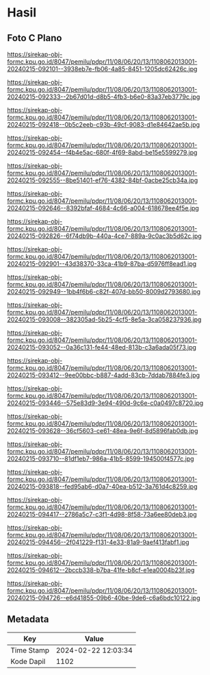 # Hasil

## Foto C Plano

https://sirekap-obj-formc.kpu.go.id/8047/pemilu/pdpr/11/08/06/20/13/1108062013001-20240215-092101--3938eb7e-fb06-4a85-8451-1205dc62426c.jpg

https://sirekap-obj-formc.kpu.go.id/8047/pemilu/pdpr/11/08/06/20/13/1108062013001-20240215-092333--2b67d01d-d8b5-4fb3-b6e0-83a37eb3779c.jpg

https://sirekap-obj-formc.kpu.go.id/8047/pemilu/pdpr/11/08/06/20/13/1108062013001-20240215-092418--0b5c2eeb-c93b-49cf-9083-d1e84642ae5b.jpg

https://sirekap-obj-formc.kpu.go.id/8047/pemilu/pdpr/11/08/06/20/13/1108062013001-20240215-092454--f4b4e5ac-680f-4f69-8abd-be15e5599279.jpg

https://sirekap-obj-formc.kpu.go.id/8047/pemilu/pdpr/11/08/06/20/13/1108062013001-20240215-092555--8be51401-ef76-4382-84bf-0acbe25cb34a.jpg

https://sirekap-obj-formc.kpu.go.id/8047/pemilu/pdpr/11/08/06/20/13/1108062013001-20240215-092646--8392bfaf-4684-4c66-a004-618678ee4f5e.jpg

https://sirekap-obj-formc.kpu.go.id/8047/pemilu/pdpr/11/08/06/20/13/1108062013001-20240215-092826--6f74db9b-440a-4ce7-889a-9c0ac3b5d62c.jpg

https://sirekap-obj-formc.kpu.go.id/8047/pemilu/pdpr/11/08/06/20/13/1108062013001-20240215-092901--43d38370-33ca-41b9-87ba-d5976ff8ead1.jpg

https://sirekap-obj-formc.kpu.go.id/8047/pemilu/pdpr/11/08/06/20/13/1108062013001-20240215-092949--1bb4f6b6-c82f-407d-bb50-8009d2793680.jpg

https://sirekap-obj-formc.kpu.go.id/8047/pemilu/pdpr/11/08/06/20/13/1108062013001-20240215-093008--382305ad-5b25-4cf5-8e5a-3ca058237936.jpg

https://sirekap-obj-formc.kpu.go.id/8047/pemilu/pdpr/11/08/06/20/13/1108062013001-20240215-093052--0a36c131-fe44-48ed-813b-c3a6ada05f73.jpg

https://sirekap-obj-formc.kpu.go.id/8047/pemilu/pdpr/11/08/06/20/13/1108062013001-20240215-093412--9ee00bbc-b887-4add-83cb-7ddab7884fe3.jpg

https://sirekap-obj-formc.kpu.go.id/8047/pemilu/pdpr/11/08/06/20/13/1108062013001-20240215-093446--575e83d9-3e94-490d-9c6e-c0a0497c8720.jpg

https://sirekap-obj-formc.kpu.go.id/8047/pemilu/pdpr/11/08/06/20/13/1108062013001-20240215-093628--36cf5603-ce61-48ea-9e6f-8d5896fab0db.jpg

https://sirekap-obj-formc.kpu.go.id/8047/pemilu/pdpr/11/08/06/20/13/1108062013001-20240215-093710--81df1eb7-986a-41b5-8599-194500f4577c.jpg

https://sirekap-obj-formc.kpu.go.id/8047/pemilu/pdpr/11/08/06/20/13/1108062013001-20240215-093818--fed95ab6-d0a7-40ea-b512-3a761d4c8259.jpg

https://sirekap-obj-formc.kpu.go.id/8047/pemilu/pdpr/11/08/06/20/13/1108062013001-20240215-094417--2786a5c7-c3f1-4d98-8f58-73a6ee80deb3.jpg

https://sirekap-obj-formc.kpu.go.id/8047/pemilu/pdpr/11/08/06/20/13/1108062013001-20240215-094456--2f041229-f131-4e33-81a9-9aef413fabf1.jpg

https://sirekap-obj-formc.kpu.go.id/8047/pemilu/pdpr/11/08/06/20/13/1108062013001-20240215-094612--2bccb338-b7ba-41fe-b8cf-e1ea0004b23f.jpg

https://sirekap-obj-formc.kpu.go.id/8047/pemilu/pdpr/11/08/06/20/13/1108062013001-20240215-094726--e6d41855-09b6-40be-9de6-c6a6bdc10122.jpg


## Metadata

| Key        | Value               |
| ---------- | ------------------- |
| Time Stamp | 2024-02-22 12:03:34 |
| Kode Dapil | 1102                |



